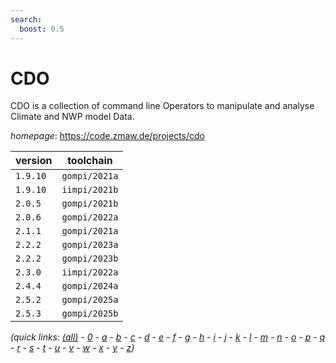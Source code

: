 ```yaml
---
search:
  boost: 0.5
---
```

# CDO

CDO is a collection of command line Operators to manipulate and analyse Climate and NWP model Data.

*homepage*: <https://code.zmaw.de/projects/cdo>

version | toolchain
--------|----------
``1.9.10`` | ``gompi/2021a``
``1.9.10`` | ``iimpi/2021b``
``2.0.5`` | ``gompi/2021b``
``2.0.6`` | ``gompi/2022a``
``2.1.1`` | ``gompi/2021a``
``2.2.2`` | ``gompi/2023a``
``2.2.2`` | ``gompi/2023b``
``2.3.0`` | ``iimpi/2022a``
``2.4.4`` | ``gompi/2024a``
``2.5.2`` | ``gompi/2025a``
``2.5.3`` | ``gompi/2025b``


*(quick links: [(all)](../index.md) - [0](../0/index.md) - [a](../a/index.md) - [b](../b/index.md) - [c](../c/index.md) - [d](../d/index.md) - [e](../e/index.md) - [f](../f/index.md) - [g](../g/index.md) - [h](../h/index.md) - [i](../i/index.md) - [j](../j/index.md) - [k](../k/index.md) - [l](../l/index.md) - [m](../m/index.md) - [n](../n/index.md) - [o](../o/index.md) - [p](../p/index.md) - [q](../q/index.md) - [r](../r/index.md) - [s](../s/index.md) - [t](../t/index.md) - [u](../u/index.md) - [v](../v/index.md) - [w](../w/index.md) - [x](../x/index.md) - [y](../y/index.md) - [z](../z/index.md))*

